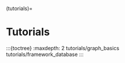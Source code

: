 (tutorials)=
# Tutorials

:::{toctree}
:maxdepth: 2
tutorials/graph_basics
tutorials/framework_database
:::